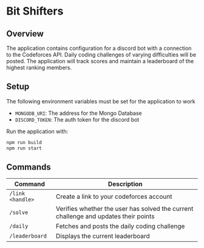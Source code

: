 # Bit Shifters

## Overview
The application contains configuration for a discord bot with a connection to the Codeforces API. Daily coding challenges of varying difficulties will be posted. The application will track scores and maintain a leaderboard of the highest ranking members. 

## Setup
The following environment variables must be set for the application to work
- `MONGODB_URI`: The address for the Mongo Database
- `DISCORD_TOKEN`: The auth token for the discord bot

Run the application with:
```bash
npm run build
npm run start
```

## Commands
| Command | Description |
|---------|-------------|
| `/link <handle>` | Create a link to your codeforces account |
| `/solve` | Verifies whether the user has solved the current challenge and updates their points |
| `/daily` | Fetches and posts the daily coding challenge |
| `/leaderboard` | Displays the current leaderboard |